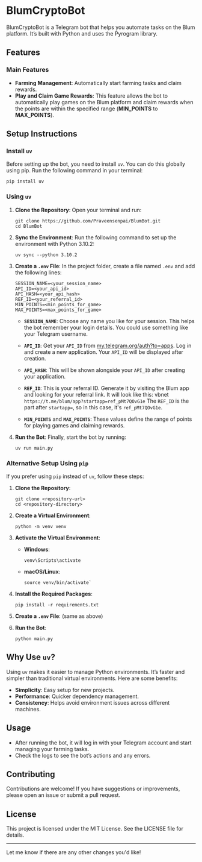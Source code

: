 # BlumCryptoBot

BlumCryptoBot is a Telegram bot that helps you automate tasks on the Blum platform. It’s built with Python and uses the Pyrogram library.

## Features

### Main Features

- **Farming Management**: Automatically start farming tasks and claim rewards.
- **Play and Claim Game Rewards**: This feature allows the bot to automatically play games on the Blum platform and claim rewards when the points are within the specified range (**MIN_POINTS** to **MAX_POINTS**).

## Setup Instructions

### Install `uv`

Before setting up the bot, you need to install `uv`. You can do this globally using pip. Run the following command in your terminal:

    pip install uv

### Using `uv`

1.  **Clone the Repository**: Open your terminal and run:

    ```
    git clone https://github.com/Praveensenpai/BlumBot.git
    cd BlumBot
    ```

2.  **Sync the Environment**: Run the following command to set up the environment with Python 3.10.2:

    ```
    uv sync --python 3.10.2

    ```

3.  **Create a `.env` File**: In the project folder, create a file named `.env` and add the following lines:

    ```
    SESSION_NAME=<your_session_name>
    API_ID=<your_api_id>
    API_HASH=<your_api_hash>
    REF_ID=<your_referral_id>
    MIN_POINTS=<min_points_for_game>
    MAX_POINTS=<max_points_for_game>
    ```

    - **`SESSION_NAME`**: Choose any name you like for your session. This helps the bot remember your login details. You could use something like your Telegram username.
    - **`API_ID`**: Get your `API_ID` from [my.telegram.org/auth?to=apps](https://my.telegram.org/auth?to=apps). Log in and create a new application. Your `API_ID` will be displayed after creation.
    - **`API_HASH`**: This will be shown alongside your `API_ID` after creating your application.
    - **`REF_ID`**: This is your referral ID. Generate it by visiting the Blum app and looking for your referral link. It will look like this:
      vbnet
      `https://t.me/blum/app?startapp=ref_pMt7QOvG1e`
      The `REF_ID` is the part after `startapp=`, so in this case, it's `ref_pMt7QOvG1e`.

    - **`MIN_POINTS`** and **`MAX_POINTS`**: These values define the range of points for playing games and claiming rewards.

4.  **Run the Bot**: Finally, start the bot by running:

    ```
    uv run main.py
    ```

### Alternative Setup Using `pip`

If you prefer using `pip` instead of `uv`, follow these steps:

1.  **Clone the Repository**:

    ```
    git clone <repository-url>
    cd <repository-directory>
    ```

2.  **Create a Virtual Environment**:

    ```
    python -m venv venv
    ```

3.  **Activate the Virtual Environment**:

    - **Windows**:
      ```
      venv\Scripts\activate
      ```
    - **macOS/Linux**:

      ```
      source venv/bin/activate`
      ```

4.  **Install the Required Packages**:

    ```
    pip install -r requirements.txt
    ```

5.  **Create a `.env` File**: (same as above)
6.  **Run the Bot**:

    ```
    python main.py
    ```

## Why Use `uv`?

Using `uv` makes it easier to manage Python environments. It’s faster and simpler than traditional virtual environments. Here are some benefits:

- **Simplicity**: Easy setup for new projects.
- **Performance**: Quicker dependency management.
- **Consistency**: Helps avoid environment issues across different machines.

## Usage

- After running the bot, it will log in with your Telegram account and start managing your farming tasks.
- Check the logs to see the bot’s actions and any errors.

## Contributing

Contributions are welcome! If you have suggestions or improvements, please open an issue or submit a pull request.

## License

This project is licensed under the MIT License. See the LICENSE file for details.

---

Let me know if there are any other changes you'd like!
